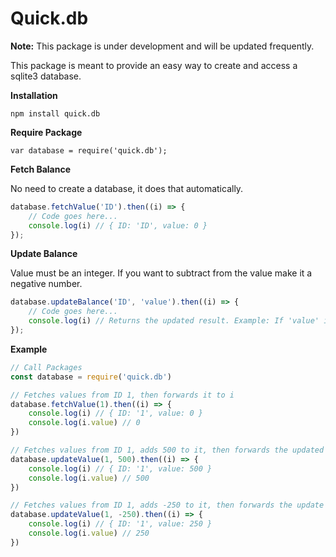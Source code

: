 Quick.db
========

**Note:** This package is under development and will be updated frequently.

This package is meant to provide an easy way to create and access a sqlite3 database.

**Installation**
```
npm install quick.db
```

**Require Package**
```
var database = require('quick.db');
```


**Fetch Balance**

No need to create a database, it does that automatically.
```js
database.fetchValue('ID').then((i) => {
    // Code goes here...
    console.log(i) // { ID: 'ID', value: 0 }
});
```


**Update Balance**

Value must be an integer. If you want to subtract from the value make it a negative number.

```js
database.updateBalance('ID', 'value').then((i) => {
	// Code goes here...
    console.log(i) // Returns the updated result. Example: If 'value' is 250, it would return { ID: 'ID', value: 250 }
});
```


**Example**
```js
// Call Packages
const database = require('quick.db')

// Fetches values from ID 1, then forwards it to i
database.fetchValue(1).then((i) => {
    console.log(i) // { ID: '1', value: 0 }
    console.log(i.value) // 0
})

// Fetches values from ID 1, adds 500 to it, then forwards the updated result to i
database.updateValue(1, 500).then((i) => {
    console.log(i) // { ID: '1', value: 500 }
    console.log(i.value) // 500
})

// Fetches values from ID 1, adds -250 to it, then forwards the update result to i
database.updateValue(1, -250).then((i) => {
    console.log(i) // { ID: '1', value: 250 }
    console.log(i.value) // 250
})
```
